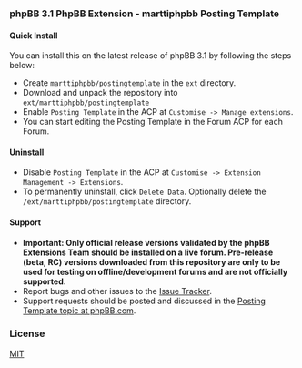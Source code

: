 ### phpBB 3.1 PhpBB Extension - marttiphpbb Posting Template

#### Quick Install

You can install this on the latest release of phpBB 3.1 by following the steps below:

* Create `marttiphpbb/postingtemplate` in the `ext` directory. 
* Download and unpack the repository into `ext/marttiphpbb/postingtemplate`
* Enable `Posting Template` in the ACP at `Customise -> Manage extensions`.
* You can start editing the Posting Template in the Forum ACP for each Forum.

#### Uninstall

* Disable `Posting Template` in the ACP at `Customise -> Extension Management -> Extensions`.
* To permanently uninstall, click `Delete Data`. Optionally delete the `/ext/marttiphpbb/postingtemplate` directory.

#### Support

* **Important: Only official release versions validated by the phpBB Extensions Team should be installed on a live forum. Pre-release (beta, RC) versions downloaded from this repository are only to be used for testing on offline/development forums and are not officially supported.**
* Report bugs and other issues to the [Issue Tracker](https://github.com/marttiphpbb/postingtemplate/issues).
* Support requests should be posted and discussed in the [Posting Template topic at phpBB.com](https://www.phpbb.com/community/viewtopic.php?f=456&t=2284951).


### License

[MIT](LICENSE)
